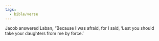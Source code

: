 ```yaml
---
tags:
  - bible/verse
---
```

Jacob answered Laban, “Because I was afraid, for I said, ‘Lest you should take your daughters from me by force.’